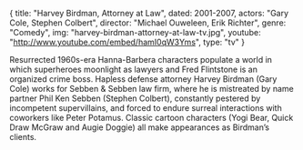 {
  title: "Harvey Birdman, Attorney at Law",
  dated: 2001-2007,
  actors: "Gary Cole, Stephen Colbert",
  director: "Michael Ouweleen, Erik Richter",
  genre: "Comedy",
  img: "harvey-birdman-attorney-at-law-tv.jpg",
  youtube: "http://www.youtube.com/embed/hamI0qW3Yms",
  type: "tv"
}

 Resurrected 1960s-era Hanna-Barbera characters populate a world in which superheroes moonlight as lawyers and Fred Flintstone is an organized crime boss. Hapless defense attorney Harvey Birdman (Gary Cole) works for Sebben & Sebben law firm, where he is mistreated by name partner Phil Ken Sebben (Stephen Colbert), constantly pestered by incompetent supervillains, and forced to endure surreal interactions with coworkers like Peter Potamus. Classic cartoon characters (Yogi Bear, Quick Draw McGraw and Augie Doggie) all make appearances as Birdman’s clients. 